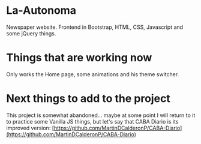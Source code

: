 # La-Autonoma

Newspaper website. Frontend in Bootstrap, HTML, CSS, Javascript and some jQuery things.

# Things that are working now

Only works the Home page, some animations and his theme switcher.

# Next things to add to the project

This project is somewhat abandoned... maybe at some point I will return to it to practice some Vanilla JS things, but let's say that CABA Diario is its improved version: [https://github.com/MartinDCalderonP/CABA-Diario](https://github.com/MartinDCalderonP/CABA-Diario)
